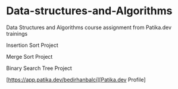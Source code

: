# Data-structures-and-Algorithms
Data Structures and Algorithms course assignment from Patika.dev trainings

Insertion Sort Project

Merge Sort Project

Binary Search Tree Project

[https://app.patika.dev/bedirhanbalci][Patika.dev Profile]
